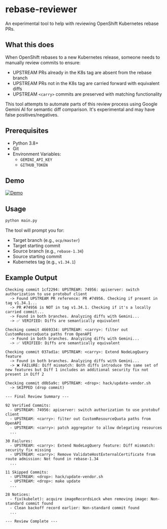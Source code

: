 # rebase-reviewer

An experimental tool to help with reviewing OpenShift Kubernetes rebase PRs.

## What this does

When OpenShift rebases to a new Kubernetes release, someone needs to manually review commits to ensure:

- UPSTREAM PRs already in the K8s tag are absent from the rebase branch
- UPSTREAM PRs not in the K8s tag are carried forward with equivalent diffs
- UPSTREAM `<carry>` commits are preserved with matching functionality

This tool attempts to automate parts of this review process using Google Gemini AI for semantic diff comparison. It's experimental and may have false positives/negatives.

## Prerequisites

- Python 3.8+
- Git
- Environment Variables:
  - `GEMINI_API_KEY`
  - `GITHUB_TOKEN`

## Demo

[![Demo](https://asciinema.org/a/7XF1FJKNNK4piXO70RFKCKNkG.svg)](https://asciinema.org/a/7XF1FJKNNK4piXO70RFKCKNkG)

## Usage

```bash
python main.py
```

The tool will prompt you for:
- Target branch (e.g., `ocp/master`)
- Target starting commit
- Source branch (e.g., `rebase-1.34`)
- Source starting commit
- Kubernetes tag (e.g., `v1.34.1`)

## Example Output

```
Checking commit 1cf2294: UPSTREAM: 74956: apiserver: switch authorization to use protobuf client
  -> Found UPSTREAM PR reference: PR #74956. Checking if present in tag v1.34.1...
  -> PR #74956 is NOT in tag v1.34.1. Checking if it's a locally carried commit...
  -> Found in both branches. Analyzing diffs with Gemini...
  -> ✅ VERIFIED: Diffs are semantically equivalent

Checking commit 4669334: UPSTREAM: <carry>: filter out CustomResourceQuota paths from OpenAPI
  -> Found in both branches. Analyzing diffs with Gemini...
  -> ✅ VERIFIED: Diffs are semantically equivalent

Checking commit 037ad1a: UPSTREAM: <carry>: Extend NodeLogQuery feature
  -> Found in both branches. Analyzing diffs with Gemini...
  -> ❌ FAILURE: Diff mismatch: Both diffs introduce the same set of new features but Diff 1 includes an additional security fix not present in Diff 2

Checking commit d0b5a9c: UPSTREAM: <drop>: hack/update-vendor.sh
  -> SKIPPED (drop commit)

--- Final Review Summary ---

92 Verified Commits:
  - UPSTREAM: 74956: apiserver: switch authorization to use protobuf client
  - UPSTREAM: <carry>: filter out CustomResourceQuota paths from OpenAPI
  - UPSTREAM: <carry>: patch aggregator to allow delegating resources
  ...

30 Failures:
  - UPSTREAM: <carry>: Extend NodeLogQuery feature: Diff mismatch: security fix missing
  - UPSTREAM: <carry>: Remove ValidateHostExternalCertificate from route admission: Not found in rebase-1.34
  ...

11 Skipped Commits:
  - UPSTREAM: <drop>: hack/update-vendor.sh
  - UPSTREAM: <drop>: make update
  ...

28 Notices:
  - fix(kubelet): acquire imageRecordsLock when removing image: Non-standard commit found
  - Clean backoff record earlier: Non-standard commit found
  ...

--- Review Complete ---
```
